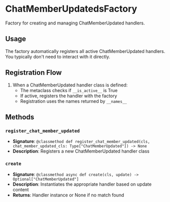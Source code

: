 # ChatMemberUpdatedsFactory

Factory for creating and managing ChatMemberUpdated handlers.

## Usage

The factory automatically registers all active ChatMemberUpdated handlers. 
You typically don't need to interact with it directly.

## Registration Flow

1. When a ChatMemberUpdated handler class is defined:
   - The metaclass checks if `__is_active__` is True
   - If active, registers the handler with the factory
   - Registration uses the names returned by `__names__`

## Methods

### `register_chat_member_updated`
- **Signature**: `@classmethod def register_chat_member_updated(cls, chat_member_updated_cls: Type["ChatMemberUpdated"]) -> None`
- **Description**: Registers a new ChatMemberUpdated handler class

### `create`
- **Signature**: `@classmethod async def create(cls, update) -> Optional["ChatMemberUpdated"]`
- **Description**: Instantiates the appropriate handler based on update content
- **Returns**: Handler instance or None if no match found
